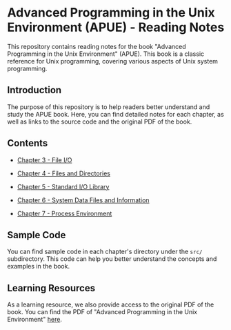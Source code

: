 # Advanced Programming in the Unix Environment (APUE) - Reading Notes

This repository contains reading notes for the book "Advanced Programming in the Unix Environment" (APUE). This book is a classic reference for Unix programming, covering various aspects of Unix system programming.

## Introduction

The purpose of this repository is to help readers better understand and study the APUE book. Here, you can find detailed notes for each chapter, as well as links to the source code and the original PDF of the book.

## Contents

+ [Chapter 3 - File I/O](./ch3/ch3.md)

+ [Chapter 4 - Files and Directories](./ch4/ch4.md)

+ [Chapter 5 - Standard I/O Library](./ch5/ch5.md)

+ [Chapter 6 - System Data Files and Information](./ch6/ch6.md)

+ [Chapter 7 - Process Environment](./ch7/ch7.md)

## Sample Code

You can find sample code in each chapter's directory under the `src/` subdirectory. This code can help you better understand the concepts and examples in the book.

## Learning Resources

As a learning resource, we also provide access to the original PDF of the book. You can find the PDF of "Advanced Programming in the Unix Environment" [here](https://github.com/zhgaocs/apue/tree/main/pdf).
